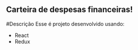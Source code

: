 ## Carteira de despesas financeiras!
#Descrição
Esse é projeto desenvolvido usando:
* React
* Redux

